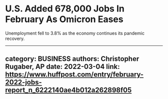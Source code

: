 # U.S. Added 678,000 Jobs In February As Omicron Eases

Unemployment fell to 3.8% as the economy continues its pandemic recovery.

---
category: BUSINESS
authors: Christopher Rugaber, AP
date: 2022-03-04
link: https://www.huffpost.com/entry/february-2022-jobs-report_n_6222140ae4b012a262898f05
---

